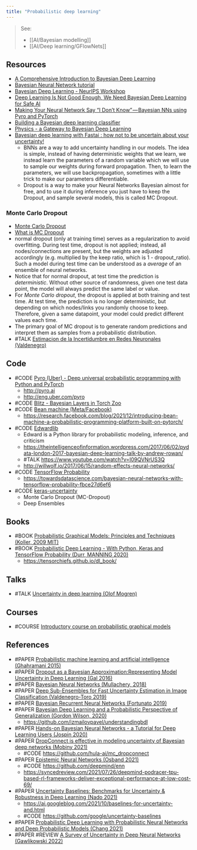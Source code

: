```yaml
---
title: "Probabilistic deep learning"
---
```


> See: 
> - [[AI/Bayesian modelling]] 
> - [[AI/Deep learning/GFlowNets]]

## Resources
- [A Comprehensive Introduction to Bayesian Deep Learning](https://jorisbaan.nl/2021/03/02/introduction-to-bayesian-deep-learning.html)
- [Bayesian Neural Network tutorial](http://edwardlib.org/tutorials/bayesian-neural-network)
- [Bayesian Deep Learning - NeurIPS Workshop](http://bayesiandeeplearning.org/ )
- [Deep Learning Is Not Good Enough, We Need Bayesian Deep Learning for Safe AI](https://alexgkendall.com/computer_vision/bayesian_deep_learning_for_safe_ai/)
- [Making Your Neural Network Say “I Don’t Know” — Bayesian NNs using Pyro and PyTorch](https://towardsdatascience.com/making-your-neural-network-say-i-dont-know-bayesian-nns-using-pyro-and-pytorch-b1c24e6ab8cd)
- [Building a Bayesian deep learning classifier](https://towardsdatascience.com/building-a-bayesian-deep-learning-classifier-ece1845bc09)
- [Physics - a Gateway to Bayesian Deep Learning](https://github.com/henripal/sgld)
- [Bayesian deep learning with Fastai : how not to be uncertain about your uncertainty!](https://towardsdatascience.com/bayesian-deep-learning-with-fastai-how-not-to-be-uncertain-about-your-uncertainty-6a99d1aa686e)
	- BNNs are a way to add uncertainty handling in our models. The idea is simple, instead of having deterministic weights that we learn, we instead learn the parameters of a random variable which we will use to sample our weights during forward propagation. Then, to learn the parameters, we will use backpropagation, sometimes with a little trick to make our parameters differentiable.
	- Dropout is a way to make your Neural Networks Bayesian almost for free, and to use it during inference you just have to keep the Dropout, and sample several models, this is called MC Dropout.

 ### Monte Carlo Dropout
- [Monte Carlo Dropout](https://towardsdatascience.com/monte-carlo-dropout-7fd52f8b6571)
- [What is MC Dropout](https://datascience.stackexchange.com/questions/44065/what-is-monte-carlo-dropout)
- normal dropout (only at training time) serves as a regularization to avoid overfitting. During test time, dropout is not applied; instead, all nodes/connections are present, but the weights are adjusted accordingly (e.g. multiplied by the keep ratio, which is 1 - dropout_ratio). Such a model during test time can be understood as a *average* of an ensemble of neural networks.
- Notice that for normal dropout, at test time the prediction is *deterministic*. Without other source of randomness, given one test data point, the model will always predict the same label or value.
- For *Monte Carlo dropout*, the dropout is applied at both training and test time. At test time, the prediction is no longer deterministic, but depending on which nodes/links you randomly choose to keep. Therefore, given a same datapoint, your model could predict different values each time.
- The primary goal of MC dropout is to generate random predictions and interpret them as samples from a probabilistic distribution. 
- #TALK [Estimacion de la Incertidumbre en Redes Neuronales (Valdenegro)](https://mvaldenegro.github.io/files/DSRP-meetup-NeurIPS-2020-incertidumbre-redes-neuronales.pdf)


## Code
- #CODE [Pyro (Uber) - Deep universal probabilistic programming with Python and PyTorch](https://github.com/uber/pyro  )
	- http://pyro.ai
	- http://eng.uber.com/pyro
- #CODE [Blitz - Bayesian Layers in Torch Zoo](https://github.com/piEsposito/blitz-bayesian-deep-learning)
- #CODE [Bean machine (Meta/Facebook)](https://github.com/facebookresearch/beanmachine)
	- https://research.facebook.com/blog/2021/12/introducing-bean-machine-a-probabilistic-programming-platform-built-on-pytorch/
- #CODE [Edwardlib](http://edwardlib.org/)
	- Edward is a Python library for probabilistic modeling, inference, and criticism
	- https://theintelligenceofinformation.wordpress.com/2017/06/02/pydata-london-2017-bayesian-deep-learning-talk-by-andrew-rowan/
	- #TALK https://www.youtube.com/watch?v=I09QVNrUS3Q
	- http://willwolf.io/2017/06/15/random-effects-neural-networks/
- #CODE [TensorFlow Probability](https://www.tensorflow.org/probability/)
	- https://towardsdatascience.com/bayesian-neural-networks-with-tensorflow-probability-fbce27d6ef6
- #CODE [keras-uncertainty](https://github.com/mvaldenegro/keras-uncertainty)
	- Monte Carlo Dropout (MC-Dropout)
	- Deep Ensembles

## Books
- #BOOK [Probabilistic Graphical Models: Principles and Techniques (Koller, 2009 MIT)](http://pgm.stanford.edu/ )
- #BOOK [Probabilistic Deep Learning - With Python, Keras and TensorFlow Probability (Durr, MANNING 2020)](https://www.manning.com/books/probabilistic-deep-learning)
	- https://tensorchiefs.github.io/dl_book/


## Talks
- #TALK [Uncertainty in deep learning (Olof Mogren)](https://www.youtube.com/watch?v=L8S5B6ojbwY)


## Courses
- #COURSE [Introductory course on probabilistic graphical models](https://ermongroup.github.io/cs228-notes/)

## References
- #PAPER [Probabilistic machine learning and artificial intelligence (Ghahramani 2015)](https://www.nature.com/articles/nature14541)
- #PAPER [Dropout as a Bayesian Approximation:Representing Model Uncertainty in Deep Learning (Gal 2016)](https://arxiv.org/abs/1506.02142)
- #PAPER [Bayesian Neural Networks (Mullachery, 2018)](https://arxiv.org/abs/1801.07710)
- #PAPER [Deep Sub-Ensembles for Fast Uncertainty Estimation in Image Classification (Valdenegro-Toro 2019)](https://arxiv.org/abs/1910.08168)
- #PAPER [Bayesian Recurrent Neural Networks (Fortunato 2019)](https://arxiv.org/abs/1704.02798)
- #PAPER [Bayesian Deep Learning and a Probabilistic Perspective of Generalization (Gordon Wilson, 2020)](https://arxiv.org/abs/2002.08791)
	- https://github.com/izmailovpavel/understandingbdl
- #PAPER [Hands-on Bayesian Neural Networks - a Tutorial for Deep Learning Users (Jospin 2020)](https://arxiv.org/abs/2007.06823)
- #PAPER [DropConnect is effective in modeling uncertainty of Bayesian deep networks (Mobiny 2021)](https://www.nature.com/articles/s41598-021-84854-x)
	- #CODE https://github.com/hula-ai/mc_dropconnect
- #PAPER [Epistemic Neural Networks (Osband 2021)](https://arxiv.org/abs/2107.08924)
	- #CODE https://github.com/deepmind/enn
	- https://syncedreview.com/2021/07/26/deepmind-podracer-tpu-based-rl-frameworks-deliver-exceptional-performance-at-low-cost-69/
- #PAPER [Uncertainty Baselines: Benchmarks for Uncertainty & Robustness in Deep Learning (Nado 2021)](https://arxiv.org/abs/2106.04015)
	- https://ai.googleblog.com/2021/10/baselines-for-uncertainty-and.html
	- #CODE https://github.com/google/uncertainty-baselines
- #PAPER [Probabilistic Deep Learning with Probabilistic Neural Networks and Deep Probabilistic Models (Chang 2021)](https://arxiv.org/abs/2106.00120)
- #PAPER #REVIEW [A Survey of Uncertainty in Deep Neural Networks (Gawlikowski 2022)](https://arxiv.org/abs/2107.03342)
